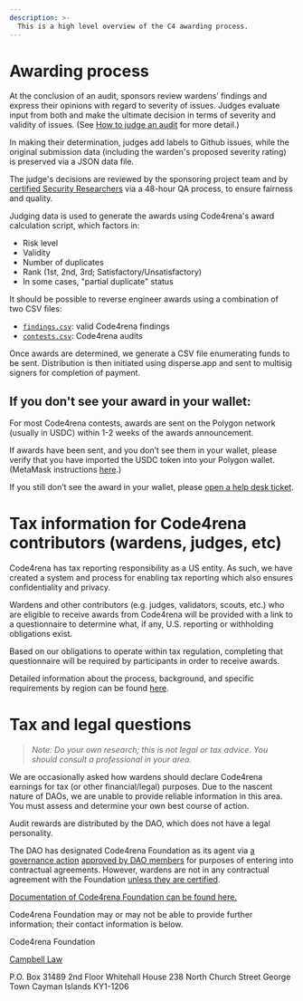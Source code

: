 ```yaml
---
description: >-
  This is a high level overview of the C4 awarding process. 
---
```


# Awarding process

At the conclusion of an audit, sponsors review wardens’ findings and express their opinions with regard to severity of issues. Judges evaluate input from both and make the ultimate decision in terms of severity and validity of issues. (See [How to judge an audit](https://docs.code4rena.com/roles/judges/how-to-judge-a-contest.md) for more detail.)

In making their determination, judges add labels to Github issues, while the original submission data (including the warden's proposed severity rating) is preserved via a JSON data file. 

The judge's decisions are reviewed by the sponsoring project team and by [certified Security Researchers](https://docs.code4rena.com/roles/certified-contributors/sr-backstage-wardens) via a 48-hour QA process, to ensure fairness and quality. 

Judging data is used to generate the awards using Code4rena's award calculation script, which factors in:

- Risk level
- Validity
- Number of duplicates
- Rank (1st, 2nd, 3rd; Satisfactory/Unsatisfactory)
- In some cases, "partial duplicate" status

 It should be possible to reverse engineer awards using a combination of two CSV files:
 
 - [`findings.csv`](https://code4rena.com/community-resources/findings.csv): valid Code4rena findings
 - [`contests.csv`](https://code4rena.com/community-resources/contests.csv): Code4rena audits 

Once awards are determined, we generate a CSV file enumerating funds to be sent. Distribution is then initiated using disperse.app and sent to multisig signers for completion of payment.

## If you don't see your award in your wallet:

For most Code4rena contests, awards are sent on the Polygon network (usually in USDC) within 1-2 weeks of the awards announcement.

If awards have been sent, and you don’t see them in your wallet, please verify that you have imported the USDC token into your Polygon wallet. (MetaMask instructions [here](https://support.metamask.io/hc/en-us/articles/360015489031-How-to-display-tokens-in-MetaMask).)

If you still don’t see the award in your wallet, please [open a help desk ticket](https://code4rena.com/help).

# Tax information for Code4rena contributors (wardens, judges, etc)

Code4rena has tax reporting responsibility as a US entity. As such, we have created a system and process for enabling tax reporting which also ensures confidentiality and privacy.

Wardens and other contributors (e.g. judges, validators, scouts, etc.) who are eligible to receive awards from Code4rena will be provided with a link to a questionnaire to determine what, if any, U.S. reporting or withholding obligations exist.

Based on our obligations to operate within tax regulation, completing that questionnaire will be required by participants in order to receive awards.

Detailed information about the process, background, and specific requirements by region can be found [here](https://github.com/code-423n4/org/discussions/146).

# Tax and legal questions

> *Note: Do your own research; this is not legal or tax advice. You should consult a professional in your area.*

We are occasionally asked how wardens should declare Code4rena earnings for tax (or other financial/legal) purposes. Due to the nascent nature of DAOs, we are unable to provide reliable information in this area. You must assess and determine your own best course of action.

Audit rewards are distributed by the DAO, which does not have a legal personality.

The DAO has designated Code4rena Foundation as its agent via [a governance action](https://github.com/code-423n4/org/discussions/13) [approved by DAO members](https://polygonscan.com/tx/0x8fbe178e34a7ae03a5e0d1f49f23e38f3a1c0d1186a67920d33196a89f79da98) for purposes of entering into contractual agreements. However, wardens are not in any contractual agreement with the Foundation [unless they are certified](https://code4rena.com/certified-contributor-summary/).

[Documentation of Code4rena Foundation can be found here.](https://github.com/code-423n4/org/tree/main/foundation)

Code4rena Foundation may or may not be able to provide further information; their contact information is below.

Code4rena Foundation

[Campbell Law](mailto:campbell@silversidemanagement.ky)

P.O. Box 31489
2nd Floor Whitehall House
238 North Church Street
George Town
Cayman Islands KY1-1206
